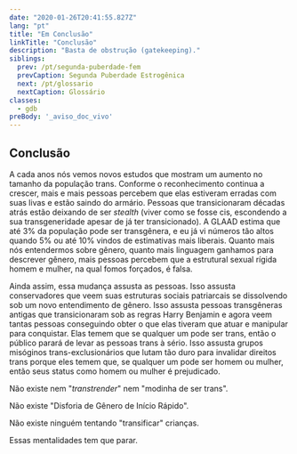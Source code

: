 ```yaml
---
date: "2020-01-26T20:41:55.827Z"
lang: "pt"
title: "Em Conclusão"
linkTitle: "Conclusão"
description: "Basta de obstrução (gatekeeping)."
siblings:
  prev: /pt/segunda-puberdade-fem
  prevCaption: Segunda Puberdade Estrogênica
  next: /pt/glossario
  nextCaption: Glossário
classes:
  - gdb
preBody: '_aviso_doc_vivo'
---
```


## Conclusão

A cada anos nós vemos novos estudos que mostram um aumento no tamanho da população trans. Conforme o reconhecimento continua a crescer, mais e mais pessoas percebem que elas estiveram erradas com suas livas e estão saindo do armário. Pessoas que transicionaram décadas atrás estão deixando de ser _stealth_ (viver como se fosse cis, escondendo a sua transgeneridade apesar de já ter transicionado). A GLAAD estima que até 3% da população pode ser transgênera, e eu já vi números tão altos quando 5% ou até 10% vindos de estimativas mais liberais. Quanto mais nós entendermos sobre gênero, quanto mais linguagem ganhamos para descrever gênero, mais pessoas percebem que a estrutural sexual rígida homem e mulher, na qual fomos forçados, é falsa.

Ainda assim, essa mudança assusta as pessoas. Isso assusta conservadores que veem suas estruturas sociais patriarcais se dissolvendo sob um novo entendimento de gênero. Isso assusta pessoas transgêneras antigas que transicionaram sob as regras Harry Benjamin e agora veem tantas pessoas conseguindo obter o que elas tiveram que atuar e manipular para conquistar. Elas temem que se qualquer um pode ser trans, então o público parará de levar as pessoas trans à sério. Isso assusta grupos misóginos trans-exclusionários que lutam tão duro para invalidar direitos trans porque eles temem que, se qualquer um pode ser homem ou mulher, então seus status como homem ou mulher é prejudicado.

Não existe nem "_transtrender_" nem "modinha de ser trans".

Não existe "Disforia de Gênero de Início Rápido".

Não existe ninguém tentando "transificar" crianças.

Essas mentalidades tem que parar.

